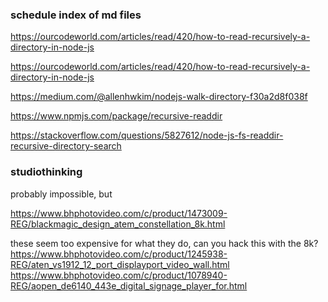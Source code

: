 



### schedule index of md files

https://ourcodeworld.com/articles/read/420/how-to-read-recursively-a-directory-in-node-js

https://ourcodeworld.com/articles/read/420/how-to-read-recursively-a-directory-in-node-js

https://medium.com/@allenhwkim/nodejs-walk-directory-f30a2d8f038f

https://www.npmjs.com/package/recursive-readdir

https://stackoverflow.com/questions/5827612/node-js-fs-readdir-recursive-directory-search



### studiothinking

probably impossible, but

https://www.bhphotovideo.com/c/product/1473009-REG/blackmagic_design_atem_constellation_8k.html



these seem too expensive for what they do, can you hack this with the 8k?
https://www.bhphotovideo.com/c/product/1245938-REG/aten_vs1912_12_port_displayport_video_wall.html
https://www.bhphotovideo.com/c/product/1078940-REG/aopen_de6140_443e_digital_signage_player_for.html
